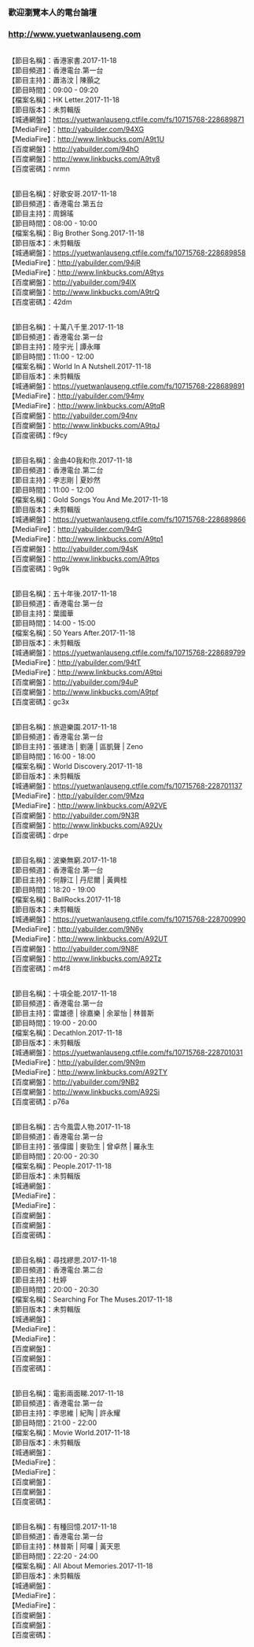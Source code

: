 ### 歡迎瀏覽本人的電台論壇
### http://www.yuetwanlauseng.com

<br>【節目名稱】：香港家書.2017-11-18
<br>【節目頻道】：香港電台.第一台
<br>【節目主持】：蕭洛汶 | 陳顥之
<br>【節目時間】：09:00 - 09:20
<br>【檔案名稱】：HK Letter.2017-11-18
<br>【節目版本】：未剪輯版
<br>【城通網盤】：https://yuetwanlauseng.ctfile.com/fs/10715768-228689871
<br>【MediaFire】：http://yabuilder.com/94XG
<br>【MediaFire】：http://www.linkbucks.com/A9t1U
<br>【百度網盤】：http://yabuilder.com/94hO
<br>【百度網盤】：http://www.linkbucks.com/A9ty8
<br>【百度密碼】：nrmn

<br>【節目名稱】：好歌安哥.2017-11-18
<br>【節目頻道】：香港電台.第五台
<br>【節目主持】：周錦瑤
<br>【節目時間】：08:00 - 10:00
<br>【檔案名稱】：Big Brother Song.2017-11-18
<br>【節目版本】：未剪輯版
<br>【城通網盤】：https://yuetwanlauseng.ctfile.com/fs/10715768-228689858
<br>【MediaFire】：http://yabuilder.com/94jR
<br>【MediaFire】：http://www.linkbucks.com/A9tys
<br>【百度網盤】：http://yabuilder.com/94lX
<br>【百度網盤】：http://www.linkbucks.com/A9trQ
<br>【百度密碼】：42dm

<br>【節目名稱】：十萬八千里.2017-11-18
<br>【節目頻道】：香港電台.第一台
<br>【節目主持】：陸宇光 | 譚永暉
<br>【節目時間】：11:00 - 12:00
<br>【檔案名稱】：World In A Nutshell.2017-11-18
<br>【節目版本】：未剪輯版
<br>【城通網盤】：https://yuetwanlauseng.ctfile.com/fs/10715768-228689891
<br>【MediaFire】：http://yabuilder.com/94my
<br>【MediaFire】：http://www.linkbucks.com/A9tqR
<br>【百度網盤】：http://yabuilder.com/94nv
<br>【百度網盤】：http://www.linkbucks.com/A9tqJ
<br>【百度密碼】：f9cy

<br>【節目名稱】：金曲40我和你.2017-11-18
<br>【節目頻道】：香港電台.第二台
<br>【節目主持】：李志剛 | 夏妙然
<br>【節目時間】：11:00 - 12:00
<br>【檔案名稱】：Gold Songs You And Me.2017-11-18
<br>【節目版本】：未剪輯版
<br>【城通網盤】：https://yuetwanlauseng.ctfile.com/fs/10715768-228689866
<br>【MediaFire】：http://yabuilder.com/94rG
<br>【MediaFire】：http://www.linkbucks.com/A9tp1
<br>【百度網盤】：http://yabuilder.com/94sK
<br>【百度網盤】：http://www.linkbucks.com/A9tps
<br>【百度密碼】：9g9k

<br>【節目名稱】：五十年後.2017-11-18
<br>【節目頻道】：香港電台.第一台
<br>【節目主持】：葉國華
<br>【節目時間】：14:00 - 15:00
<br>【檔案名稱】：50 Years After.2017-11-18
<br>【節目版本】：未剪輯版
<br>【城通網盤】：https://yuetwanlauseng.ctfile.com/fs/10715768-228689799
<br>【MediaFire】：http://yabuilder.com/94tT
<br>【MediaFire】：http://www.linkbucks.com/A9tpi
<br>【百度網盤】：http://yabuilder.com/94uP
<br>【百度網盤】：http://www.linkbucks.com/A9tpf
<br>【百度密碼】：gc3x

<br>【節目名稱】：旅遊樂園.2017-11-18
<br>【節目頻道】：香港電台.第一台
<br>【節目主持】：張建浩 | 劉蓮 | 區凱聲 | Zeno
<br>【節目時間】：16:00 - 18:00
<br>【檔案名稱】：World Discovery.2017-11-18
<br>【節目版本】：未剪輯版
<br>【城通網盤】：https://yuetwanlauseng.ctfile.com/fs/10715768-228701137
<br>【MediaFire】：http://yabuilder.com/9Mzq
<br>【MediaFire】：http://www.linkbucks.com/A92VE
<br>【百度網盤】：http://yabuilder.com/9N3R
<br>【百度網盤】：http://www.linkbucks.com/A92Uv
<br>【百度密碼】：drpe

<br>【節目名稱】：波樂無窮.2017-11-18
<br>【節目頻道】：香港電台.第一台
<br>【節目主持】：何靜江 | 丹尼爾 | 黃興桂
<br>【節目時間】：18:20 - 19:00
<br>【檔案名稱】：BallRocks.2017-11-18
<br>【節目版本】：未剪輯版
<br>【城通網盤】：https://yuetwanlauseng.ctfile.com/fs/10715768-228700990
<br>【MediaFire】：http://yabuilder.com/9N6y
<br>【MediaFire】：http://www.linkbucks.com/A92UT
<br>【百度網盤】：http://yabuilder.com/9N8F
<br>【百度網盤】：http://www.linkbucks.com/A92Tz
<br>【百度密碼】：m4f8

<br>【節目名稱】：十項全能.2017-11-18
<br>【節目頻道】：香港電台.第一台
<br>【節目主持】：雷雄德 | 徐嘉樂 | 余翠怡 | 林普斯
<br>【節目時間】：19:00 - 20:00
<br>【檔案名稱】：Decathlon.2017-11-18
<br>【節目版本】：未剪輯版
<br>【城通網盤】：https://yuetwanlauseng.ctfile.com/fs/10715768-228701031
<br>【MediaFire】：http://yabuilder.com/9N9m
<br>【MediaFire】：http://www.linkbucks.com/A92TY
<br>【百度網盤】：http://yabuilder.com/9NB2
<br>【百度網盤】：http://www.linkbucks.com/A92Si
<br>【百度密碼】：p76a

<br>【節目名稱】：古今風雲人物.2017-11-18
<br>【節目頻道】：香港電台.第一台
<br>【節目主持】：張偉國 | 麥勁生 | 曾卓然 | 羅永生
<br>【節目時間】：20:00 - 20:30
<br>【檔案名稱】：People.2017-11-18
<br>【節目版本】：未剪輯版
<br>【城通網盤】：
<br>【MediaFire】：
<br>【MediaFire】：
<br>【百度網盤】：
<br>【百度網盤】：
<br>【百度密碼】：

<br>【節目名稱】：尋找繆思.2017-11-18
<br>【節目頻道】：香港電台.第二台
<br>【節目主持】：杜婷
<br>【節目時間】：20:00 - 20:30
<br>【檔案名稱】：Searching For The Muses.2017-11-18
<br>【節目版本】：未剪輯版
<br>【城通網盤】：
<br>【MediaFire】：
<br>【MediaFire】：
<br>【百度網盤】：
<br>【百度網盤】：
<br>【百度密碼】：

<br>【節目名稱】：電影兩面睇.2017-11-18
<br>【節目頻道】：香港電台.第一台
<br>【節目主持】：李思維 | 紀陶 | 許永耀
<br>【節目時間】：21:00 - 22:00
<br>【檔案名稱】：Movie World.2017-11-18
<br>【節目版本】：未剪輯版
<br>【城通網盤】：
<br>【MediaFire】：
<br>【MediaFire】：
<br>【百度網盤】：
<br>【百度網盤】：
<br>【百度密碼】：

<br>【節目名稱】：有種回憶.2017-11-18
<br>【節目頻道】：香港電台.第一台
<br>【節目主持】：林普斯 | 阿囉 | 黃天恩
<br>【節目時間】：22:20 - 24:00
<br>【檔案名稱】：All About Memories.2017-11-18
<br>【節目版本】：未剪輯版
<br>【城通網盤】：
<br>【MediaFire】：
<br>【MediaFire】：
<br>【百度網盤】：
<br>【百度網盤】：
<br>【百度密碼】：
